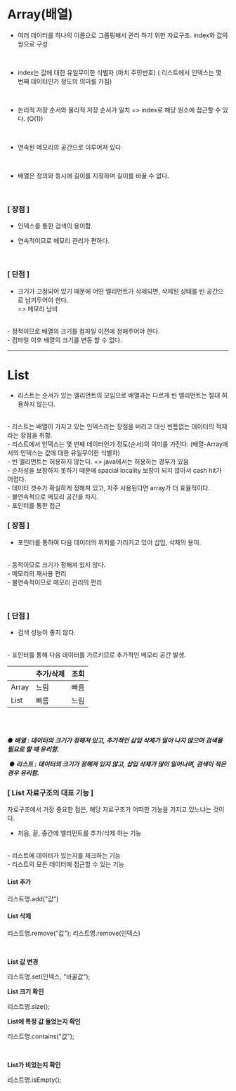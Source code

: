# Array(배열)

-  여러 데이터를 하나의 이름으로 그룹핑해서 관리 하기 위한 자료구조. index와 값의 쌍으로 구성
<br>

-  index는 값에 대한 유일무이한 식별자 (마치 주민번호)
( 리스트에서 인덱스는 몇 번째 데이터인가 정도의 의미를 가짐)
<br>

-  논리적 저장 순서와 물리적 저장 순서가 일치 => index로 해당 원소에 접근할 수 있다. (O(1))
<br>

-  연속된 메모리의 공간으로 이루어져 있다
<br>

-  배열은 정의와 동시에 길이를 지정하며 길이를 바꿀 수 없다.

<br>

### [ 장점 ]
-  인덱스를 통한 검색이 용이함.

-  연속적이므로 메모리 관리가 편하다.

<br>

### [ 단점 ]
-  크기가 고정되어 있기 때문에 어떤 엘리먼트가 삭제되면, 삭제된 상태를 빈 공간으로 남겨두어야 한다.    
  =>  메모리 낭비
<br>
-  정적이므로 배열의 크기를 컴파일 이전에 정해주어야 한다.
<br>
-  컴파일 이후 배열의 크기를 변동 할 수 없다.

---

# List

-  리스트는 순서가 있는 엘리먼트의 모임으로 배열과는 다르게 빈 엘리먼트는 절대 허용하지 않는다.
<br>
-  리스트는 배열이 가지고 있는 인덱스라는 장점을 버리고 대신 빈틈없는 데이터의 적재 라는 장점을 취함.
<Br>
-  리스트에서 인덱스는 몇 번째 데이터인가 정도(순서)의 의미를 가진다. 
(배열-Array에서의 인덱스는 값에 대한 유일무이한 식별자)
<br>
-  빈 엘리먼트는 허용하지 않는다. => java에서는 허용하는 경우가 있음
<br>
-  순차성을 보장하지 못하기 때문에 spacial locality 보장이 되지 않아서 cash hit가 어렵다.
<br>
-  데이터 갯수가 확실하게 정해져 있고, 자주 사용된다면 array가 더 효율적이다.
<br>
-  불연속적으로 메모리 공간을 차지.
<br>
-  포인터를 통한 접근



<br>

### [ 장점 ]
-  포인터를 통하여 다음 데이터의 위치를 가리키고 있어 삽입, 삭제의 용이.
<br>
-  동적이므로 크기가 정해져 있지 않다.
<br>
-  메모리의 재사용 편리
<Br>
-  불연속적이므로 메모리 관리의 편리

​
### [ 단점 ]
- 검색 성능이 좋지 않다.
<br>
- 포인터를 통해 다음 데이터를 가르키므로 추가적인 메모리 공간 발생.

<br>

||추가/삭제|조회|
|---|---|---|
Array|느림|빠름|
List|빠름| 느림|

<br>
<br>

***● 배열 : 데이터의 크기가 정해져 있고, 추가적인 삽입 삭제가 일어 나지 않으며 검색을 필요로 할 때 유리함.***

​
***● 리스트 : 데이터의 크기가 정해져 있지 않고, 삽입 삭제가 많이 일어나며, 검색이 적은 경우 유리함.***

### [ List 자료구조의 대표 기능 ]

 자료구조에서 가장 중요한 점은, 해당 자료구조가 어떠한 기능을 가지고 있느냐는 것이다. 

- 처음, 끝, 중간에 엘리먼트를 추가/삭제 하는 기능
<br>
- 리스트에 데이터가 있는지를 체크하는 기능
<Br>
- 리스트의 모든 데이터에 접근할 수 있는 기능

<br>

#### List 추가

리스트명.add("값")
<br>
#### List 삭제 

리스트명.remove("값");
리스트명.remove(인덱스)

 <br>

**List 값 변경**

리스트명.set(인덱스, "바꿀값");
<br>
 

**List 크기 확인**

리스트명.size();
<br>
 

**List에 특정 값 들었는지 확인**

리스트명.contains("값");

<br>
 

**List가 비었는지 확인**

리스트명.isEmpty();